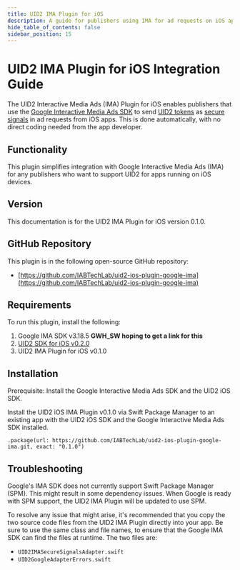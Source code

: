 ```yaml
---
title: UID2 IMA Plugin for iOS
description: A guide for publishers using IMA for ad requests on iOS apps.
hide_table_of_contents: false
sidebar_position: 15
---
```


# UID2 IMA Plugin for iOS Integration Guide

The UID2 Interactive Media Ads (IMA) Plugin for iOS enables publishers that use the [Google Interactive Media Ads SDK](https://developers.google.com/interactive-media-ads/docs/sdks/html5/client-side/) to send [UID2 tokens](../ref-info/glossary-uid.md#gl-uid2-token) as [secure signals](https://support.google.com/admob/answer/11556288?hl=en-GB) in ad requests from iOS apps. This is done automatically, with no direct coding needed from the app developer.

## Functionality

This plugin simplifies integration with Google Interactive Media Ads (IMA) for any publishers who want to support UID2 for apps running on iOS devices.

## Version

<!-- As of 2023-07-15 -->

This documentation is for the UID2 IMA Plugin for iOS version 0.1.0.

## GitHub Repository

This plugin is in the following open-source GitHub repository:

- [https://github.com/IABTechLab/uid2-ios-plugin-google-ima](https://github.com/IABTechLab/uid2-ios-plugin-google-ima)

## Requirements 

To run this plugin, install the following:

1. Google IMA SDK v3.18.5 **GWH_SW hoping to get a link for this**
1. [UID2 SDK for iOS v0.2.0](../sdks/uid2-sdk-ref-ios.md)
1. UID2 IMA Plugin for iOS v0.1.0

## Installation

Prerequisite: Install the Google Interactive Media Ads SDK and the UID2 iOS SDK.

Install the UID2 iOS IMA Plugin v0.1.0 via Swift Package Manager to an existing app with the UID2 iOS SDK and the Google Interactive Media Ads SDK installed.

```
.package(url: https://github.com/IABTechLab/uid2-ios-plugin-google-ima.git, exact: "0.1.0")
```

## Troubleshooting 

Google's IMA SDK does not currently support Swift Package Manager (SPM). This might result in some dependency issues. When Google is ready with SPM support, the UID2 IMA Plugin will be updated to use SPM.

To resolve any issue that might arise, it's recommended that you copy the two source code files from the UID2 IMA Plugin directly into your app. Be sure to use the same class and file names, to ensure that the Google IMA SDK can find the files at runtime. The two files are:

- `UID2IMASecureSignalsAdapter.swift`
- `UID2GoogleAdapterErrors.swift`
